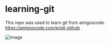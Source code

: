 # learning-git
This repo was used to learn git from amigoscode.
https://amigoscode.com/p/git-github

![image](https://user-images.githubusercontent.com/109484813/179873791-06298251-82ad-425e-99e1-eb7ead10fbdc.png)
